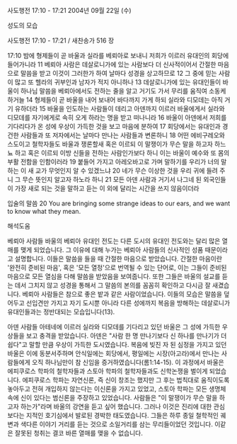 사도행전 17:10 - 17:21 
2004년 09월 22일 (수)

성도의 모습



사도행전 17:10 - 17:21 / 새찬송가 516 장


17:10 밤에 형제들이 곧 바울과 실라를 베뢰아로 보내니 저희가 이르러 유대인의 회당에 들어가니라 11 베뢰아 사람은 데살로니가에 있는 사람보다 더 신사적이어서 간절한 마음으로 말씀을 받고 이것이 그러한가 하여 날마다 성경을 상고하므로 12 그 중에 믿는 사람이 많고 또 헬라의 귀부인과 남자가 적지 아니하나 13 데살로니가에 있는 유대인들이 바울이 하나님 말씀을 베뢰아에서도 전하는 줄을 알고 거기도 가서 무리를 움직여 소동케 하거늘 14 형제들이 곧 바울을 내어 보내어 바다까지 가게 하되 실라와 디모데는 아직 거기 유하더라 15 바울을 인도하는 사람들이 데리고 아덴까지 이르러 바울에게서 실라와 디모데를 자기에게로 속히 오게 하라는 명을 받고 떠나니라 16 바울이 아덴에서 저희를 기다리다가 온 성에 우상이 가득한 것을 보고 마음에 분하여 17 회당에서는 유대인과 경건한 사람들과 또 저자에서는 날마다 만나는 사람들과 변론하니 18 어떤 에비구레오와 스도이고 철학자들도 바울과 쟁론할새 혹은 이르되 이 말쟁이가 무슨 말을 하고자 하느뇨 하고 혹은 이르되 이방 신들을 전하는 사람인가보다 하니 이는 바울이 예수와 또 몸의 부활 전함을 인함이러라 19 붙들어 가지고 아레오바고로 가며 말하기를 우리가 너의 말하는 이 새 교가 무엇인지 알 수 있겠느냐 20 네가 무슨 이상한 것을 우리 귀에 들려 주니 그 무슨 뜻인지 알고자 하노라 하니 21 모든 아덴 사람과 거기서 나그네 된 외국인들이 가장 새로 되는 것을 말하고 듣는 이 외에 달리는 시간을 쓰지 않음이더라

입술의 말씀
20 You are bringing some strange ideas to our ears, and we want to know what they mean.

해석도움





베뢰아 사람들
바울의 베뢰아 유대인 전도는 다른 도시의 유대인 전도와는 달리 많은 열매를 맺게 되었습니다. 그 이유에 대해 누가는 베뢰아 사람들의 신사적인 성품 때문이라고 설명합니다. 이들은 말씀을 들을 때 간절한 마음으로 받았습니다. 간절한 마음이란 '완전히 준비된 마음', 혹은 '모든 열정'으로 번역될 수 있는 단어로, 이는 그들이 준비된 마음으로 모든 열심을 다해 말씀을 받았음을 보여줍니다. 또한 그들은 바울의 설교를 듣는 데서 그치지 않고 성경을 통해서 그 말씀의 본의를 꼼꼼히 확인하고 다시금 잘 새겼습니다. 베뢰아 사람들은 참으로 좋은 밭과 같은 사람이었습니다. 이들의 모습은 말씀을 덮어두고 선입견만 가지고 자기 도시뿐 아니라 다른 성에까지 복음을 방해하는 데살로니가 유대인들과는 정반대되는 모습입니다(13). 

아덴 사람들
아테네에 이르러 실라와 디모데를 기다리고 있던 바울은 그 성에 가득한 우상들을 보고 충격을 받았습니다. 아덴은 "사람 한 명 만나기보다 신 하나를 만나기가 더 쉽다"고 말할 만큼 우상이 가득한 도시였습니다. 복음에 빚진 자 된 심정을 가지고 있던 바울은 이에 동분서주하며 안식일에는 회당에서, 평일에는 시장(아고라)에서 만나는 사람들에게 오직 하나님만이 참 신임을 증거하였습니다(롬1:14-15). 이 과정에서 바울은 에피쿠로스 학파의 철학자들과 스토아 학파의 철학자들과도 신학논쟁을 벌이게 되었습니다. 에피쿠로스 학파는 자연신론, 즉 신이 창조는 했지만 그 후는 법칙대로 움직이도록 놓아두고 전혀 개입하지 않는다는 이신론을 가지고 있었고, 스토아 학파는 모든 생명체 속에 신이 있다는 범신론을 주장하고 있었습니다. 사람들은 "이 말쟁이가 무슨 말을 하고자 하는가"라며 바울의 강연을 듣고 싶어 했습니다. 그러나 이것은 진리에 대한 관심보다는 지적인 호기심에서 발로된 경박한 태도였습니다. 그들은 하루 종일 철학적인 궤변과 색다른 이야기 거리를 듣는 것으로 소일거리를 삼는 무리들이었던 것입니다. 이같은 잘못된 청취는 결코 바른 열매를 맺을 수 없습니다.